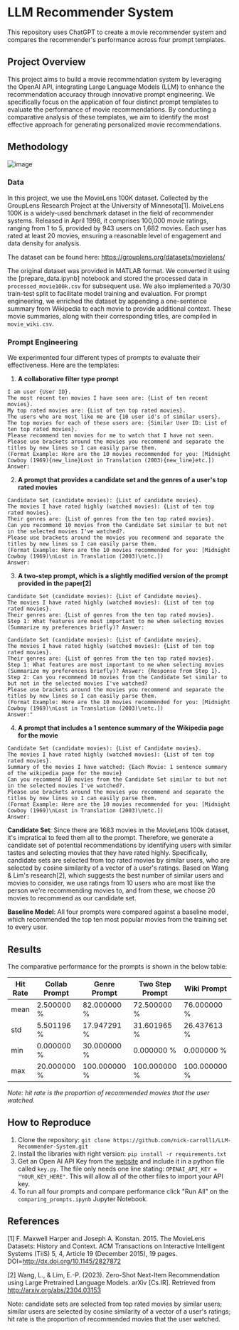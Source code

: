 # LLM Recommender System
This repository uses ChatGPT to create a movie recommender system and compares the recommender's performance across four prompt templates.

## Project Overview

This project aims to build a movie recommendation system by leveraging the OpenAI API, integrating Large Language Models (LLM) to enhance the recommendation accuracy through innovative prompt engineering. We specifically focus on the application of four distinct prompt templates to evaluate the performance of movie recommendations. By conducting a comparative analysis of these templates, we aim to identify the most effective approach for generating personalized movie recommendations.

## Methodology
![image](https://github.com/nick-carroll1/LLM-Recommender-System/assets/110933007/73024e3a-4c72-450c-8e4f-daade755fa08)

### Data
In this project, we use the MovieLens 100K dataset. Collected by the GroupLens Research Project at the University of Minnesota[1]. MoiveLens 100K is a widely-used benchmark dataset in the field of recommender systems. Released in April 1998, it comprises 100,000 movie ratings, ranging from 1 to 5, provided by 943 users on 1,682 movies. Each user has rated at least 20 movies, ensuring a reasonable level of engagement and data density for analysis.

The dataset can be found here: https://grouplens.org/datasets/movielens/

The original dataset was provided in MATLAB format. We converted it using the [prepare_data.ipynb] notebook and stored the processed data in ```processed_movie100k.csv``` for subsequent use. We also implemented a 70/30 train-test split to facilitate model training and evaluation. For prompt engineering, we enriched the dataset by appending a one-sentence summary from Wikipedia to each movie to provide additional context. These movie summaries, along with their corresponding titles, are compiled in ```movie_wiki.csv```.

### Prompt Engineering

We experimented four different types of prompts to evaluate their effectiveness. Here are the templates:

1. **A collaborative filter type prompt**

```
I am user {User ID}. 
The most recent ten movies I have seen are: {List of ten recent movies}. 
My top rated movies are: {List of ten top rated movies}. 
The users who are most like me are {10 user id's of similar users}. 
The top movies for each of these users are: {Similar User ID: List of ten top rated movies}. 
Please recommend ten movies for me to watch that I have not seen. 
Please use brackets around the movies you recommend and separate the titles by new lines so I can easily parse them.
(Format Example: Here are the 10 movies recommended for you: [Midnight Cowboy (1969){new_line}Lost in Translation (2003){new_line}etc.]) 
Answer:
```

2. **A prompt that provides a candidate set and the genres of a user's top rated movies**

```
Candidate Set (candidate movies): {List of candidate movies}. 
The movies I have rated highly (watched movies): {List of ten top rated movies}. 
Their genres are: {List of genres from the ten top rated movies}. 
Can you recommend 10 movies from the Candidate Set similar to but not in the selected movies I've watched?. 
Please use brackets around the movies you recommend and separate the titles by new lines so I can easily parse them. 
(Format Example: Here are the 10 movies recommended for you: [Midnight Cowboy (1969)\nLost in Translation (2003)\netc.]) 
Answer:
```

3. **A two-step prompt, which is a slightly modified version of the prompt provided in the paper[2]**

```
Candidate Set (candidate movies): {List of Candidate movies}. 
The movies I have rated highly (watched movies): {List of ten top rated movies}. 
Their genres are: {List of genres from the ten top rated movies}. 
Step 1: What features are most important to me when selecting movies (Summarize my preferences briefly)? Answer:
```

```
Candidate Set (candidate movies): {List of Candidate movies}. 
The movies I have rated highly (watched movies): {List of ten top rated movies}. 
Their genres are: {List of genres from the ten top rated movies}. 
Step 1: What features are most important to me when selecting movies (Summarize my preferences briefly)? Answer: {Response from Step 1}. 
Step 2: Can you recommend 10 movies from the Candidate Set similar to but not in the selected movies I've watched? 
Please use brackets around the movies you recommend and separate the titles by new lines so I can easily parse them. 
(Format Example: Here are the 10 movies recommended for you: [Midnight Cowboy (1969)\nLost in Translation (2003)\netc.]) 
Answer:"
```

4. **A prompt that includes a 1 sentence summary of the Wikipedia page for the movie**

```
Candidate Set (candidate movies): {List of Candidate movies}. 
The movies I have rated highly (watched movies): {List of ten top rated movies}. 
Summary of the movies I have watched: {Each Movie: 1 sentence summary of the wikipedia page for the movie} 
Can you recommend 10 movies from the Candidate Set similar to but not in the selected movies I've watched?. 
Please use brackets around the movies you recommend and separate the titles by new lines so I can easily parse them. 
(Format Example: Here are the 10 movies recommended for you: [Midnight Cowboy (1969)\nLost in Translation (2003)\netc.]) 
Answer:
```

**Candidate Set**: Since there are 1683 movies in the MovieLens 100k dataset, it's impratical to feed them all to the prompt. Therefore, we generate a candidate set of potential recommendations by identifying users with similar tastes and selecting movies that they have rated highly. Specifically, candidate sets are selected from top rated movies by similar users, who are selected by cosine similarity of a vector of a user's ratings. Based on Wang & Lim's research[2], which suggests the best number of similar users and movies to consider, we use ratings from $10$ users who are most like the person we're recommending movies to, and from these, we choose $20$ movies to recommend as our candidate set.

**Baseline Model**: All four prompts were compared against a baseline model, which recommended the top ten most popular movies from the training set to every user.



## Results

The comparative performance for the prompts is shown in the below table:

|      Hit Rate | Collab Prompt | Genre Prompt | Two Step Prompt | Wiki Prompt  | Baseline    |
| ------------- | ------------- | ------------ | --------------- | ------------ | ----------- |
|         mean  | 2.500000    % | 82.000000  % | 72.500000     % | 76.000000  % | 65.000000 % |
|         std   | 5.501196    % | 17.947291  % | 31.601965     % | 26.437613  % | 20.900768 % |
|         min   | 0.000000    % | 30.000000  % | 0.000000      % | 0.000000   % | 20.000000 % |
|         max   | 20.000000   % | 100.000000 % | 100.000000    % | 100.000000 % | 100.00000 % |


*Note: hit rate is the proportion of recommended movies that the user watched.*

## How to Reproduce

1. Clone the repository: ```git clone https://github.com/nick-carroll1/LLM-Recommender-System.git```
2. Install the libraries with right version: ```pip install -r requirements.txt```
3. Get an Open AI API Key from the [website](https://platform.openai.com/api-keys) and include it in a python file called ```key.py```. The file only needs one line stating: ```OPENAI_API_KEY = "YOUR_KEY_HERE"```. This will allow all of the other files to import your API key.
4. To run all four prompts and compare performance click "Run All" on the ```comparing_prompts.ipynb``` Jupyter Notebook.


## References

[1] F. Maxwell Harper and Joseph A. Konstan. 2015. The MovieLens Datasets: History and Context. ACM Transactions on Interactive Intelligent Systems (TiiS) 5, 4, Article 19 (December 2015), 19 pages. DOI=http://dx.doi.org/10.1145/2827872

[2] Wang, L., & Lim, E.-P. (2023). Zero-Shot Next-Item Recommendation using Large Pretrained Language Models. arXiv [Cs.IR]. Retrieved from http://arxiv.org/abs/2304.03153


Note: candidate sets are selected from top rated movies by similar users; similar users are selected by cosine similarity of a vector of a user's ratings; hit rate is the proportion of recommended movies that the user watched.
